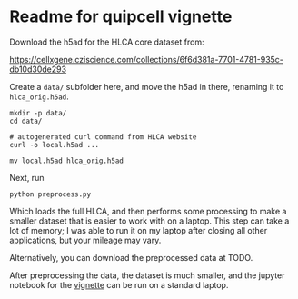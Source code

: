 # Readme for quipcell vignette

Download the h5ad for the HLCA core dataset from:

https://cellxgene.cziscience.com/collections/6f6d381a-7701-4781-935c-db10d30de293

Create a `data/` subfolder here, and move the h5ad in there, renaming
it to `hlca_orig.h5ad`.

```
mkdir -p data/
cd data/

# autogenerated curl command from HLCA website
curl -o local.h5ad ...

mv local.h5ad hlca_orig.h5ad
```

Next, run
```
python preprocess.py
```
Which loads the full HLCA, and then performs some processing to make a
smaller dataset that is easier to work with on a laptop. This step can
take a lot of memory; I was able to run it on my laptop after closing
all other applications, but your mileage may vary.

Alternatively, you can download the preprocessed data at TODO.

After preprocessing the data, the dataset is much smaller, and the
jupyter notebook for the [vignette](vignette.ipynb) can be run on a
standard laptop.
